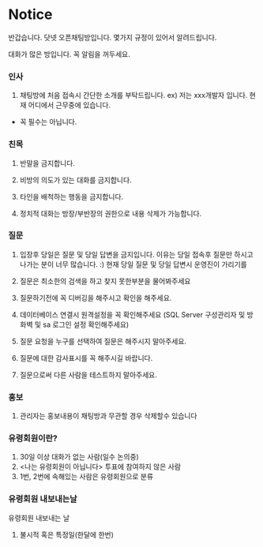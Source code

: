 # Notice

반갑습니다. 닷넷 오픈채팅방입니다. 몇가지 규정이 있어서 알려드립니다.

대화가 많은 방입니다. 꼭 알림을 꺼두세요.


### 인사 

1. 채팅방에 처음 접속시 간단한 소개를 부탁드립니다. 
ex) 저는 xxx개발자 입니다. 현재 어디에서 근무중에 있습니다.
* 꼭 필수는 아닙니다.

### 친목

1. 반말을 금지합니다.

2. 비방의 의도가 있는 대화를 금지합니다.

3. 타인을 배척하는 행동을 금지합니다.

4. 정치적 대화는 방장/부반장의 권한으로 내용 삭제가 가능합니다.


### 질문
1. 입장후 당일은 질문 및 당일 답변을 금지입니다. 이유는 당일 접속후 질문만 하시고 나가는 분이 너무 많습니다. :)
   현재 당일 질문 및 당일 답변시 운영진이 가리기를 

2. 질문은 최소한의 검색을 하고 찾지 못한부분을 물어봐주세요

3. 질문하기전에 꼭 디버깅을 해주시고 확인을 해주세요.

4. 데이터베이스 연결시 원격설정을 꼭 확인해주세요 
  (SQL Server 구성관리자 및 방화벽 및 sa 로그인 설정 확인해주세요)

5. 질문 요청을 누구를 선택하여 질문은 해주시지 말아주세요.

6. 질문에 대한 감사표시를 꼭 해주시길 바랍니다.

7. 질문으로써 다른 사람을 테스트하지 말아주세요.


### 홍보

1. 관리자는 홍보내용이 채팅방과 무관할  경우 삭제할수 있습니다

### 유령회원이란?
1. 30일 이상 대화가 없는 사람(일수 논의중)
2. <나는 유령회원이 아닙니다> 투표에 참여하지 않은 사람
3. 1번, 2번에 속해있는 사람은 유령회원으로 분류

### 유령회원 내보내는날
유령회원 내보내는 날
1. 불시적 혹은 특정일(한달에 한번)
